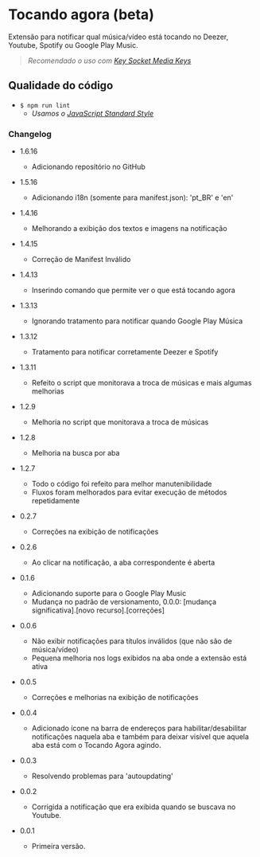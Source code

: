 # Tocando agora (beta) #

Extensão para notificar qual música/vídeo está tocando no Deezer, Youtube, Spotify ou Google Play Music.

> *Recomendado o uso com [Key Socket Media Keys](https://goo.gl/XCIzG4)*

## Qualidade do código ##

* `$ npm run lint`
    * _Usamos o [JavaScript Standard Style](https://github.com/feross/standard)_

### Changelog ###

* 1.6.16
    * Adicionando reposítório no GitHub

* 1.5.16
    * Adicionando i18n (somente para manifest.json): 'pt_BR' e 'en'

* 1.4.16
    * Melhorando a exibição dos textos e imagens na notificação

* 1.4.15
    * Correção de Manifest Inválido

* 1.4.13
    * Inserindo comando que permite ver o que está tocando agora

* 1.3.13
    * Ignorando tratamento para notificar quando Google Play Música

* 1.3.12
    * Tratamento para notificar corretamente Deezer e Spotify

* 1.3.11
    * Refeito o script que monitorava a troca de músicas e mais algumas melhorias

* 1.2.9
    * Melhoria no script que monitorava a troca de músicas

* 1.2.8
    * Melhoria na busca por aba

* 1.2.7
    * Todo o código foi refeito para melhor manutenibilidade
    * Fluxos foram melhorados para evitar execução de métodos repetidamente

* 0.2.7
    * Correções na exibição de notificações

* 0.2.6
    * Ao clicar na notificação, a aba correspondente é aberta

* 0.1.6
    * Adicionando suporte para o Google Play Music
    * Mudança no padrão de versionamento, 0.0.0: [mudança significativa].[novo recurso].[correções]

* 0.0.6
    * Não exibir notificações para títulos inválidos (que não são de música/vídeo)
    * Pequena melhoria nos logs exibidos na aba onde a extensão está ativa

* 0.0.5
    * Correções e melhorias na exibição de notificações

* 0.0.4
    * Adicionado ícone na barra de endereços para habilitar/desabilitar notificações naquela aba e também para deixar visível que aquela aba está com o Tocando Agora agindo.

* 0.0.3
    * Resolvendo problemas para 'autoupdating'

* 0.0.2
    * Corrigida a notificação que era exibida quando se buscava no Youtube.

* 0.0.1
    * Primeira versão.
